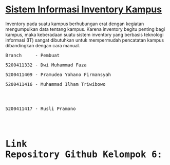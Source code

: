 # [Sistem Informasi Inventory Kampus](https://github.com/ZarelLast/Tugas_MDPL_Praktik)
Inventory pada suatu kampus berhubungan erat dengan kegiatan mengumpulkan data tentang kampus. Karena inventory begitu penting bagi kampus, maka keberadaan suatu sistem inventory yang berbasis teknologi informasi (IT) sangat dibutuhkan untuk mempermudah pencatatan kampus dibandingkan dengan cara manual.

<pre>Branch     - Pembuat</pre>
<pre>5200411332 - Dwi Muhammad Faza</pre>
<pre>5200411409 - Pramudea Yohano Firmansyah
<pre>5200411416 - Muhammad Ilham Triwibowo</pre>
<pre>5200411417 - Rusli Pramono</pre>

# Link Repository Github Kelompok 6: [https://github.com/ZarelLast/Tugas_MDPL_Praktik](https://github.com/ZarelLast/Tugas_MDPL_Praktik)
